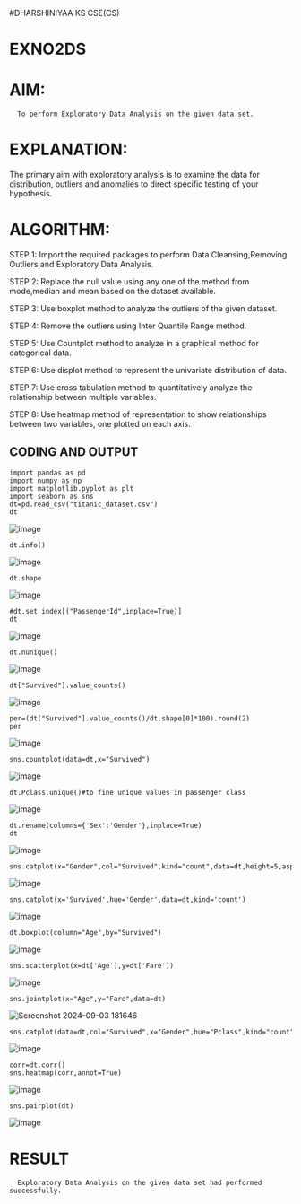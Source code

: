 #DHARSHINIYAA KS CSE(CS) 
# EXNO2DS
# AIM:
      To perform Exploratory Data Analysis on the given data set.
      
# EXPLANATION:
  The primary aim with exploratory analysis is to examine the data for distribution, outliers and anomalies to direct specific testing of your hypothesis.
  
# ALGORITHM:
STEP 1: Import the required packages to perform Data Cleansing,Removing Outliers and Exploratory Data Analysis.

STEP 2: Replace the null value using any one of the method from mode,median and mean based on the dataset available.

STEP 3: Use boxplot method to analyze the outliers of the given dataset.

STEP 4: Remove the outliers using Inter Quantile Range method.

STEP 5: Use Countplot method to analyze in a graphical method for categorical data.

STEP 6: Use displot method to represent the univariate distribution of data.

STEP 7: Use cross tabulation method to quantitatively analyze the relationship between multiple variables.

STEP 8: Use heatmap method of representation to show relationships between two variables, one plotted on each axis.

## CODING AND OUTPUT
```
import pandas as pd
import numpy as np
import matplotlib.pyplot as plt
import seaborn as sns
dt=pd.read_csv("titanic_dataset.csv")
dt
```
![image](https://github.com/user-attachments/assets/14a4d423-616e-4319-bb3d-45f59fdc00a9)
```
dt.info()
```
![image](https://github.com/user-attachments/assets/5f7fdb2c-87ac-41f7-b24c-e9ff292e54f0)

```
dt.shape
```
![image](https://github.com/user-attachments/assets/ae1bd2ac-9652-4aa9-ab1d-9185372e47a1)

```
#dt.set_index[("PassengerId",inplace=True)]
dt
```
![image](https://github.com/user-attachments/assets/82755722-f31f-4de1-86c7-d3e09ab28527)

```
dt.nunique()
```
![image](https://github.com/user-attachments/assets/31336ddd-e91a-4e85-bcf4-313f9b02fe93)

```
dt["Survived"].value_counts()
```
![image](https://github.com/user-attachments/assets/1bdd8fb4-d83c-48e4-a592-9828262cd0d2)

```
per=(dt["Survived"].value_counts()/dt.shape[0]*100).round(2)
per
```
![image](https://github.com/user-attachments/assets/c7475a63-0b5a-4b56-8bc0-2ba4968d7739)

```
sns.countplot(data=dt,x="Survived")
```
![image](https://github.com/user-attachments/assets/10ee6987-6c0d-498b-89f6-6b10eec67ab3)

```
dt.Pclass.unique()#to fine unique values in passenger class
```
![image](https://github.com/user-attachments/assets/192e5cb3-9c49-479d-8e22-d6334aebdcb2)

```
dt.rename(columns={'Sex':'Gender'},inplace=True)
dt
```
![image](https://github.com/user-attachments/assets/759b70e8-0bd3-4221-a645-ca2aa0eb26ab)

```
sns.catplot(x="Gender",col="Survived",kind="count",data=dt,height=5,aspect=0.7)
```
![image](https://github.com/user-attachments/assets/f3a0bdb6-4d0a-4bf0-8eda-6ab3ad2b77a0)

```
sns.catplot(x='Survived',hue='Gender',data=dt,kind='count')
```
![image](https://github.com/user-attachments/assets/caf31a39-6cee-417b-a59d-b73e9bc12b90)

```
dt.boxplot(column="Age",by="Survived")
```
![image](https://github.com/user-attachments/assets/ef424953-4c8f-493b-991d-55641f80d581)

```
sns.scatterplot(x=dt['Age'],y=dt['Fare'])
```
![image](https://github.com/user-attachments/assets/e742e6b4-6c25-41c0-ba44-e91e2deec6b2)

```
sns.jointplot(x="Age",y="Fare",data=dt)
```
![Screenshot 2024-09-03 181646](https://github.com/user-attachments/assets/68e2a8f0-3b75-4696-9fe3-a2fe3bc4cc6f)

```
sns.catplot(data=dt,col="Survived",x="Gender",hue="Pclass",kind="count")
```
![image](https://github.com/user-attachments/assets/c758fb79-8a75-46e4-9575-de5e104b4cbd)

```
corr=dt.corr()
sns.heatmap(corr,annot=True)
```
![image](https://github.com/user-attachments/assets/7fec69ac-9f20-482f-af93-4408809d8557)

```
sns.pairplot(dt)
```
![image](https://github.com/user-attachments/assets/f29cce45-4bee-4d89-a1d8-2c4055caf0ba)

# RESULT
      Exploratory Data Analysis on the given data set had performed successfully.
